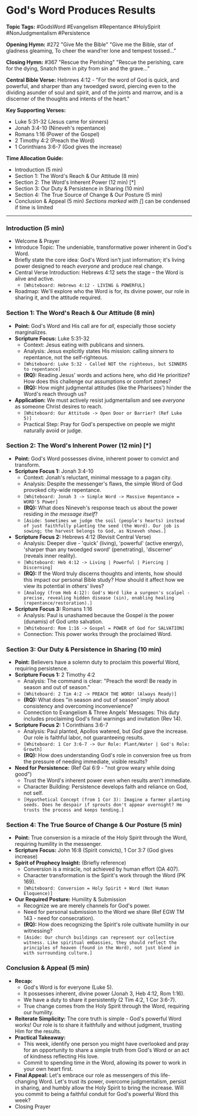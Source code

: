 # God's Word Produces Results

**Topic Tags:** #GodsWord #Evangelism #Repentance #HolySpirit #NonJudgmentalism
#Persistence

**Opening Hymn:** #272 "Give Me the Bible" "Give me the Bible, star of gladness
gleaming, To cheer the wand’rer lone and tempest tossed..."

**Closing Hymn:** #367 "Rescue the Perishing" "Rescue the perishing, care for
the dying, Snatch them in pity from sin and the grave..."

**Central Bible Verse:** Hebrews 4:12 - "For the word of God is quick, and
powerful, and sharper than any twoedged sword, piercing even to the dividing
asunder of soul and spirit, and of the joints and marrow, and is a discerner of
the thoughts and intents of the heart."

**Key Supporting Verses:**

- Luke 5:31-32 (Jesus came for sinners)
- Jonah 3:4-10 (Nineveh's repentance)
- Romans 1:16 (Power of the Gospel)
- 2 Timothy 4:2 (Preach the Word)
- 1 Corinthians 3:6-7 (God gives the increase)

**Time Allocation Guide:**

- Introduction (5 min)
- Section 1: The Word's Reach & Our Attitude (8 min)
- Section 2: The Word's Inherent Power (12 min) [*]
- Section 3: Our Duty & Persistence in Sharing (10 min)
- Section 4: The True Source of Change & Our Posture (5 min)
- Conclusion & Appeal (5 min) _Sections marked with [_] can be condensed if time
  is limited

---

### Introduction (5 min)

- Welcome & Prayer
- Introduce Topic: The undeniable, transformative power inherent in God's Word.
- Briefly state the core idea: God's Word isn't just information; it's living
  power designed to reach _everyone_ and produce real change.
- Central Verse Introduction: Hebrews 4:12 sets the stage – the Word is alive
  and active.
  - `[Whiteboard: Hebrews 4:12 - LIVING & POWERFUL]`
- Roadmap: We'll explore who the Word is for, its divine power, our role in
  sharing it, and the attitude required.

### Section 1: The Word's Reach & Our Attitude (8 min)

- **Point:** God's Word and His call are for _all_, especially those society
  marginalizes.
- **Scripture Focus:** Luke 5:31-32
  - Context: Jesus eating with publicans and sinners.
  - Analysis: Jesus explicitly states His mission: calling _sinners_ to
    repentance, not the self-righteous.
  - `[Whiteboard: Luke 5:32 - Called NOT the righteous, but SINNERS to repentance]`
  - **(RQ):** Reading Jesus' words and actions here, who did He prioritize? How
    does this challenge our assumptions or comfort zones?
  - **(RQ):** How might judgmental attitudes (like the Pharisees') hinder the
    Word's reach through us?
- **Application:** We must actively resist judgmentalism and see _everyone_ as
  someone Christ desires to reach.
  - `[Whiteboard: Our Attitude -> Open Door or Barrier? (Ref Luke 5)]`
  - Practical Step: Pray for God's perspective on people we might naturally
    avoid or judge.

### Section 2: The Word's Inherent Power (12 min) [*]

- **Point:** God's Word possesses divine, inherent power to convict and
  transform.
- **Scripture Focus 1:** Jonah 3:4-10
  - Context: Jonah's reluctant, minimal message to a pagan city.
  - Analysis: Despite the messenger's flaws, the simple Word of God provoked
    city-wide repentance.
  - `[Whiteboard: Jonah 3 -> Simple Word -> Massive Repentance = WORD'S Power]`
  - **(RQ):** What does Nineveh's response teach us about the power residing _in
    the message itself_?
  - `[Aside: Sometimes we judge the soil (people's hearts) instead of just faithfully planting the seed (the Word). Our job is sowing; the harvest belongs to God, as Nineveh shows.]`
- **Scripture Focus 2:** Hebrews 4:12 (Revisit Central Verse)
  - Analysis: Deeper dive - 'quick' (living), 'powerful' (active energy),
    'sharper than any twoedged sword' (penetrating), 'discerner' (reveals inner
    reality).
  - `[Whiteboard: Heb 4:12 -> Living | Powerful | Piercing | Discerning]`
  - **(RQ):** If the Word truly discerns thoughts and intents, how should this
    impact our personal Bible study? How should it affect how we view its
    potential in others' lives?
  - `[Analogy (from Heb 4:12): God's Word like a surgeon's scalpel - precise, revealing hidden disease (sin), enabling healing (repentance/restoration).]`
- **Scripture Focus 3:** Romans 1:16
  - Analysis: Paul is unashamed because the Gospel _is_ the power (dunamis) of
    God unto salvation.
  - `[Whiteboard: Rom 1:16 -> Gospel = POWER of God for SALVATION]`
  - Connection: This power works through the proclaimed Word.

### Section 3: Our Duty & Persistence in Sharing (10 min)

- **Point:** Believers have a solemn duty to proclaim this powerful Word,
  requiring persistence.
- **Scripture Focus 1:** 2 Timothy 4:2
  - Analysis: The command is clear: "Preach the word! Be ready in season and out
    of season."
  - `[Whiteboard: 2 Tim 4:2 -> PREACH THE WORD! (Always Ready)]`
  - **(RQ):** What does "in season and out of season" imply about consistency
    and overcoming inconvenience?
  - Connection to Evangelism & Three Angels' Messages: This duty includes
    proclaiming God's final warnings and invitation (Rev 14).
- **Scripture Focus 2:** 1 Corinthians 3:6-7
  - Analysis: Paul planted, Apollos watered, but _God_ gave the increase. Our
    role is faithful labor, not guaranteeing results.
  - `[Whiteboard: 1 Cor 3:6-7 -> Our Role: Plant/Water | God's Role: Growth]`
  - **(RQ):** How does understanding God's role in conversion free us from the
    pressure of needing immediate, visible results?
- **Need for Persistence:** (Ref Gal 6:9 - "not grow weary while doing good")
  - Trust the Word's inherent power even when results aren't immediate.
  - Character Building: Persistence develops faith and reliance on God, not
    self.
  - `[Hypothetical Concept (from 1 Cor 3): Imagine a farmer planting seeds. Does he despair if sprouts don't appear overnight? He trusts the process and keeps tending.]`

### Section 4: The True Source of Change & Our Posture (5 min)

- **Point:** True conversion is a miracle of the Holy Spirit through the Word,
  requiring humility in the messenger.
- **Scripture Focus:** John 16:8 (Spirit convicts), 1 Cor 3:7 (God gives
  increase)
- **Spirit of Prophecy Insight:** (Briefly reference)
  - Conversion is a miracle, not achieved by human effort (DA 407).
  - Character transformation is the Spirit's work through the Word (PK 169).
  - `[Whiteboard: Conversion = Holy Spirit + Word (Not Human Eloquence)]`
- **Our Required Posture:** Humility & Submission
  - Recognize we are merely channels for God's power.
  - Need for personal submission to the Word we share (Ref EGW TM 143 - need for
    consecration).
  - **(RQ):** How does recognizing the Spirit's role cultivate humility in our
    witnessing?
  - `[Aside: Our church buildings can represent our collective witness. Like spiritual embassies, they should reflect the principles of heaven (found in the Word), not just blend in with surrounding culture.]`

### Conclusion & Appeal (5 min)

- **Recap:**
  - God's Word is for everyone (Luke 5).
  - It possesses inherent, divine power (Jonah 3, Heb 4:12, Rom 1:16).
  - We have a duty to share it persistently (2 Tim 4:2, 1 Cor 3:6-7).
  - True change comes from the Holy Spirit through the Word, requiring our
    humility.
- **Reiterate Simplicity:** The core truth is simple - God's powerful Word
  works! Our role is to share it faithfully and without judgment, trusting Him
  for the results.
- **Practical Takeaway:**
  - This week, identify one person you might have overlooked and pray for an
    opportunity to share a simple truth from God's Word or an act of kindness
    reflecting His love.
  - Commit to spending time _in_ the Word, allowing its power to work in your
    own heart first.
- **Final Appeal:** Let's embrace our role as messengers of this life-changing
  Word. Let's trust its power, overcome judgmentalism, persist in sharing, and
  humbly allow the Holy Spirit to bring the increase. Will you commit to being a
  faithful conduit for God's powerful Word this week?
- Closing Prayer
